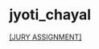# jyoti_chayal

[[JURY ASSIGNMENT]](https://nift-web-design-delhi.github.io/jyoti_chayal/Assignment_3)

